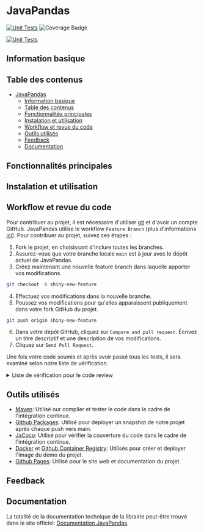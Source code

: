 # JavaPandas
[![Unit Tests](https://github.com/inestrivino/JavaPandas/actions/workflows/maven.yml/badge.svg)](https://github.com/inestrivino/JavaPandas/actions)
![Coverage Badge](https://img.shields.io/endpoint?url=https://raw.githubusercontent.com/inestrivino/JavaPandas/main/coverage.txt)

[![Unit Tests](https://github.com/inestrivino/JavaPandas/actions/workflows/maven.yml/badge.svg)](https://github.com/inestrivino/JavaPandas/actions)

## Information basique

## Table des contenus

- [JavaPandas](#javapandas)
  - [Information basique](#information-basique)
  - [Table des contenus](#table-des-contenus)
  - [Fonctionnalités principales](#fonctionnalités-principales)
  - [Instalation et utilisation](#instalation-et-utilisation)
  - [Workflow et revue du code](#workflow-et-revue-du-code)
  - [Outils utilisés](#outils-utilisés)
  - [Feedback](#feedback)
  - [Documentation](#documentation)

## Fonctionnalités principales

<!---Description of functionalities offered by our library--->

## Instalation et utilisation

<!---How to install and use the library based on the public snapshot--->
<!---In this section, include existing docker images with a description, and a link to where they are published--->

## Workflow et revue du code

Pour contribuer au projet, il est nécessaire d'utiliser [git](https://git-scm.com/) et d'avoir un compte GitHub.
JavaPandas utilise le workflow `Feature Branch` (plus d'informations [ici](https://git-scm.com/book/ms/v2/Git-Branching-Branching-Workflows)). Pour contribuer au projet, suivez ces étapes :

1. Fork le projet, en choisissant d'inclure toutes les branches.
2. Assurez-vous que votre branche locale `main` est à jour avec le dépôt actuel de JavaPandas.
3. Créez maintenant une nouvelle feature branch dans laquelle apporter vos modifications.

```bash
git checkout -b shiny-new-feature
```

4. Effectuez vos modifications dans la nouvelle branche.
5. Poussez vos modifications pour qu'elles apparaissent publiquement dans votre fork GitHub du projet.

```bash
git push origin shiny-new-feature
```

6. Dans votre dépôt GitHub, cliquez sur `Compare and pull request`. Écrivez un titre descriptif et une description de vos modifications.
7. Cliquez sur `Send Pull Request`.

Une fois votre code soumis et après avoir passé tous les tests, il sera examiné selon notre liste de vérification.

<details>
  <summary>Liste de vérification pour le code review</summary>

- [ ] Le code fonctionne-t-il ?
- [ ] Répond-il à l'objectif ?
- [ ] La logique est-elle correcte ?
- [ ] Le code est-il facile à comprendre ?
- [ ] Le code est-il conforme aux conventions ?
- [ ] Y a-t-il du code inutile/redondant ?
- [ ] Le code est-il suffisamment modulaire ?
- [ ] Y a-t-il du code introduit pour le débogage qui devrait être supprimé ?
- [ ] Les données d'entrée sont-elles vérifiées ?
- [ ] Les erreurs et exceptions sont-elles traitées ?
- [ ] Le cas de valeurs non valides pour les paramètres est-il traité ?
- [ ] Le travail a-t-il été commenté ? Les commentaires décrivent-ils les intentions ?
- [ ] Toutes les fonctions sont-elles commentées ?
- [ ] La prise en charge des cas pathologiques est-elle documentée ?
- [ ] Du code de test a-t-il été fourni ?
- [ ] Les tests unitaires vérifient-ils que le code répond à l'objectif ?
</details>

## Outils utilisés

- [Maven](https://github.com/apache/maven): Utilisé our compiler et tester le code dans le cadre de l'intégration continue.
- [Github Packages](https://docs.github.com/fr/packages): Utilisé pour deployer un snapshot de notre projet après chaque push vers main.
- [JaCoco](https://github.com/jacoco/jacoco): Utilisé pour vérifier la couverture du code dans le cadre de l'intégration continue.
- [Docker](https://www.docker.com/) et [Github Container Registry](https://docs.github.com/en/packages/working-with-a-github-packages-registry/working-with-the-container-registry): Utilisés pour créer et deployer l'image du demo du projet.
- [Github Pages](https://pages.github.com/): Utilisé pour le site web et documentation du projet.

## Feedback

<!---Description of our experience using the outils we chose for the project--->

## Documentation

La totalité de la documentation technique de la librairie peut-être trouvé dans le site officiel: [Documentation JavaPandas](https://inestrivino.github.io/JavaPandas/apidocs/org/JavaPandas/package-summary.html).
